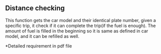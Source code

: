 ## Distance checking

This function gets the car model and their identical plate number, given a specific trip, it check if it can complete the trip(if the fuel is enough). 
The amount of fuel is filled in the beginning so it is same as defined in car model, and it can be refilled as well.

*Detailed requirement in pdf file
